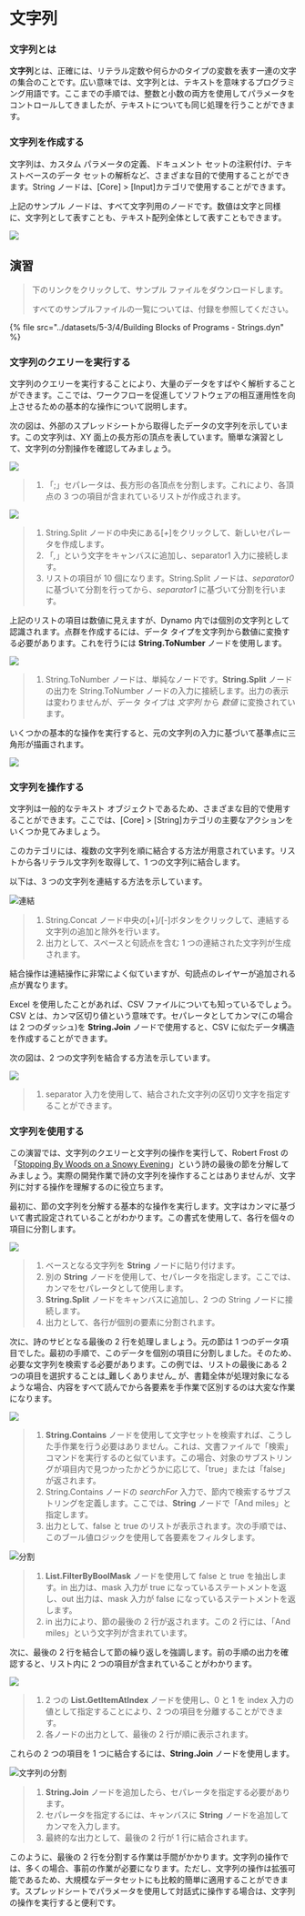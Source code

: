 # 文字列

### 文字列とは

**文字列**とは、正確には、リテラル定数や何らかのタイプの変数を表す一連の文字の集合のことです。広い意味では、文字列とは、テキストを意味するプログラミング用語です。ここまでの手順では、整数と小数の両方を使用してパラメータをコントロールしてきましたが、テキストについても同じ処理を行うことができます。

### 文字列を作成する

文字列は、カスタム パラメータの定義、ドキュメント セットの注釈付け、テキストベースのデータ セットの解析など、さまざまな目的で使用することができます。String ノードは、[Core] > [Input]カテゴリで使用することができます。

上記のサンプル ノードは、すべて文字列用のノードです。数値は文字と同様に、文字列として表すことも、テキスト配列全体として表すこともできます。

![](../images/5-3/4/strings-creatingstrings.jpg)

## 演習

> 下のリンクをクリックして、サンプル ファイルをダウンロードします。
>
> すべてのサンプルファイルの一覧については、付録を参照してください。

{% file src="../datasets/5-3/4/Building Blocks of Programs - Strings.dyn" %}

### 文字列のクエリーを実行する

文字列のクエリーを実行することにより、大量のデータをすばやく解析することができます。ここでは、ワークフローを促進してソフトウェアの相互運用性を向上させるための基本的な操作について説明します。

次の図は、外部のスプレッドシートから取得したデータの文字列を示しています。この文字列は、XY 面上の長方形の頂点を表しています。簡単な演習として、文字列の分割操作を確認してみましょう。

![](../images/5-3/4/strings-queryingstrings01.jpg)

> 1. 「;」セパレータは、長方形の各頂点を分割します。これにより、各頂点の 3 つの項目が含まれているリストが作成されます。

![](../images/5-3/4/strings-queryingstrings02.jpg)

> 1. String.Split ノードの中央にある[_+_]をクリックして、新しいセパレータを作成します。
> 2. 「_,_」という文字をキャンバスに追加し、separator1 入力に接続します。
> 3. リストの項目が 10 個になります。String.Split ノードは、_separator0_ に基づいて分割を行ってから、_separator1_ に基づいて分割を行います。

上記のリストの項目は数値に見えますが、Dynamo 内では個別の文字列として認識されます。点群を作成するには、データ タイプを文字列から数値に変換する必要があります。これを行うには **String.ToNumber** ノードを使用します。

![](../images/5-3/4/strings-queryingstrings03.jpg)

> 1. String.ToNumber ノードは、単純なノードです。**String.Split** ノードの出力を String.ToNumber ノードの入力に接続します。出力の表示は変わりませんが、データ タイプは _文字列_ から _数値_ に変換されています。

いくつかの基本的な操作を実行すると、元の文字列の入力に基づいて基準点に三角形が描画されます。

![](../images/5-3/4/strings-queryingstrings04.jpg)

### 文字列を操作する

文字列は一般的なテキスト オブジェクトであるため、さまざまな目的で使用することができます。ここでは、[Core] > [String]カテゴリの主要なアクションをいくつか見てみましょう。

このカテゴリには、複数の文字列を順に結合する方法が用意されています。リストから各リテラル文字列を取得して、1 つの文字列に結合します。

以下は、3 つの文字列を連結する方法を示しています。

![連結](../images/5-3/4/strings-manipulatingstrings01.jpg)

> 1. String.Concat ノード中央の[+]/[-]ボタンをクリックして、連結する文字列の追加と除外を行います。
> 2. 出力として、スペースと句読点を含む 1 つの連結された文字列が生成されます。

結合操作は連結操作に非常によく似ていますが、句読点のレイヤーが追加される点が異なります。

Excel を使用したことがあれば、CSV ファイルについても知っているでしょう。CSV とは、カンマ区切り値という意味です。セパレータとしてカンマ(この場合は 2 つのダッシュ)を **String.Join** ノードで使用すると、CSV に似たデータ構造を作成することができます。

次の図は、2 つの文字列を結合する方法を示しています。

![](../images/5-3/4/strings-manipulatingstrings02.jpg)

> 1. separator 入力を使用して、結合された文字列の区切り文字を指定することができます。

### 文字列を使用する

この演習では、文字列のクエリーと文字列の操作を実行して、Robert Frost の「[Stopping By Woods on a Snowy Evening](http://www.poetryfoundation.org/poem/171621)」という詩の最後の節を分解してみましょう。実際の開発作業で詩の文字列を操作することはありませんが、文字列に対する操作を理解するのに役立ちます。

最初に、節の文字列を分解する基本的な操作を実行します。文字はカンマに基づいて書式設定されていることがわかります。この書式を使用して、各行を個々の項目に分割します。

![](../images/5-3/4/strings-workingwithstrings01.jpg)

> 1. ベースとなる文字列を **String** ノードに貼り付けます。
> 2. 別の **String** ノードを使用して、セパレータを指定します。ここでは、カンマをセパレータとして使用します。
> 3. **String.Split** ノードをキャンバスに追加し、2 つの String ノードに接続します。
> 4. 出力として、各行が個別の要素に分割されます。

次に、詩のサビとなる最後の 2 行を処理しましょう。元の節は 1 つのデータ項目でした。最初の手順で、このデータを個別の項目に分割しました。そのため、必要な文字列を検索する必要があります。この例では、リストの最後にある 2 つの項目を選択することは_難しくありません_ が、書籍全体が処理対象になるような場合、内容をすべて読んでから各要素を手作業で区別するのは大変な作業になります。

![](../images/5-3/4/strings-workingwithstrings02.jpg)

> 1. **String.Contains** ノードを使用して文字セットを検索すれば、こうした手作業を行う必要はありません。これは、文書ファイルで「検索」コマンドを実行するのと似ています。この場合、対象のサブストリングが項目内で見つかったかどうかに応じて、「true」または「false」が返されます。
> 2. String.Contains ノードの _searchFor_ 入力で、節内で検索するサブストリングを定義します。ここでは、**String** ノードで「And miles」と指定します。
> 3. 出力として、false と true のリストが表示されます。次の手順では、このブール値ロジックを使用して各要素をフィルタします。

![分割](../images/5-3/4/strings-workingwithstrings03.jpg)

> 1. **List.FilterByBoolMask** ノードを使用して false と true を抽出します。in 出力は、mask 入力が true になっているステートメントを返し、out 出力は、mask 入力が false になっているステートメントを返します。
> 2. in 出力により、節の最後の 2 行が返されます。この 2 行には、「And miles」という文字列が含まれています。

次に、最後の 2 行を結合して節の繰り返しを強調します。前の手順の出力を確認すると、リスト内に 2 つの項目が含まれていることがわかります。

![](../images/5-3/4/strings-workingwithstrings04.jpg)

> 1. 2 つの **List.GetItemAtIndex** ノードを使用し、0 と 1 を index 入力の値として指定することにより、2 つの項目を分離することができます。
> 2. 各ノードの出力として、最後の 2 行が順に表示されます。

これらの 2 つの項目を 1 つに結合するには、**String.Join** ノードを使用します。

![文字列の分割](../images/5-3/4/strings-workingwithstrings05.jpg)

> 1. **String.Join** ノードを追加したら、セパレータを指定する必要があります。
> 2. セパレータを指定するには、キャンバスに **String** ノードを追加してカンマを入力します。
> 3. 最終的な出力として、最後の 2 行が 1 行に結合されます。

このように、最後の 2 行を分割する作業は手間がかかります。文字列の操作では、多くの場合、事前の作業が必要になります。ただし、文字列の操作は拡張可能であるため、大規模なデータセットにも比較的簡単に適用することができます。スプレッドシートでパラメータを使用して対話式に操作する場合は、文字列の操作を実行すると便利です。
